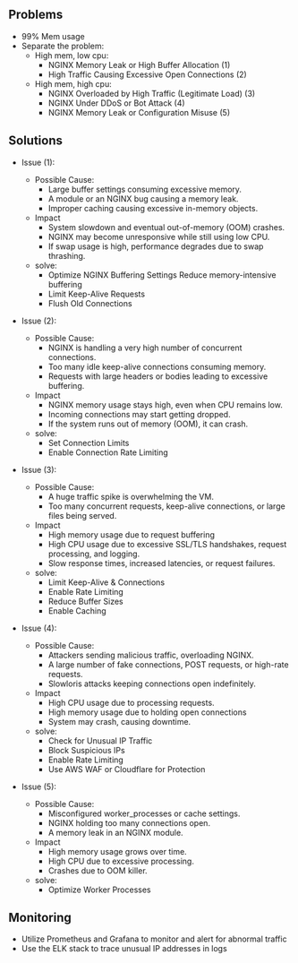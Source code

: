 ## Problems
* 99% Mem usage
* Separate the problem:
  - High mem, low cpu:
    + NGINX Memory Leak or High Buffer Allocation (1)
    + High Traffic Causing Excessive Open Connections (2)
  - High mem, high cpu:
    + NGINX Overloaded by High Traffic (Legitimate Load) (3)
    + NGINX Under DDoS or Bot Attack (4)
    + NGINX Memory Leak or Configuration Misuse (5)

## Solutions
* Issue (1):
  - Possible Cause:
    + Large buffer settings consuming excessive memory.
    + A module or an NGINX bug causing a memory leak.
    + Improper caching causing excessive in-memory objects.
  - Impact
    + System slowdown and eventual out-of-memory (OOM) crashes.
    + NGINX may become unresponsive while still using low CPU.
    + If swap usage is high, performance degrades due to swap thrashing.
  - solve:
    + Optimize NGINX Buffering Settings Reduce memory-intensive buffering
    + Limit Keep-Alive Requests
    + Flush Old Connections

* Issue (2):
  - Possible Cause:
    + NGINX is handling a very high number of concurrent connections.
    + Too many idle keep-alive connections consuming memory.
    + Requests with large headers or bodies leading to excessive buffering.
  - Impact
    + NGINX memory usage stays high, even when CPU remains low.
    + Incoming connections may start getting dropped.
    + If the system runs out of memory (OOM), it can crash.
  - solve:
    + Set Connection Limits
    + Enable Connection Rate Limiting

* Issue (3):
  - Possible Cause:
    + A huge traffic spike is overwhelming the VM.
    + Too many concurrent requests, keep-alive connections, or large files being served.
  - Impact
    + High memory usage due to request buffering
    + High CPU usage due to excessive SSL/TLS handshakes, request processing, and logging.
    + Slow response times, increased latencies, or request failures.
  - solve:
    + Limit Keep-Alive & Connections
    + Enable Rate Limiting
    + Reduce Buffer Sizes
    + Enable Caching

* Issue (4):
  - Possible Cause:
    + Attackers sending malicious traffic, overloading NGINX.
    + A large number of fake connections, POST requests, or high-rate requests.
    + Slowloris attacks keeping connections open indefinitely.
  - Impact
    + High CPU usage due to processing requests.
    + High memory usage due to holding open connections
    + System may crash, causing downtime.
  - solve:
    + Check for Unusual IP Traffic
    + Block Suspicious IPs
    + Enable Rate Limiting
    + Use AWS WAF or Cloudflare for Protection

* Issue (5):
  - Possible Cause:
    + Misconfigured worker_processes or cache settings.
    + NGINX holding too many connections open.
    + A memory leak in an NGINX module.
  - Impact
    + High memory usage grows over time.
    + High CPU due to excessive processing.
    + Crashes due to OOM killer.
  - solve:
    + Optimize Worker Processes

## Monitoring
+ Utilize Prometheus and Grafana to monitor and alert for abnormal traffic
+ Use the ELK stack to trace unusual IP addresses in logs
